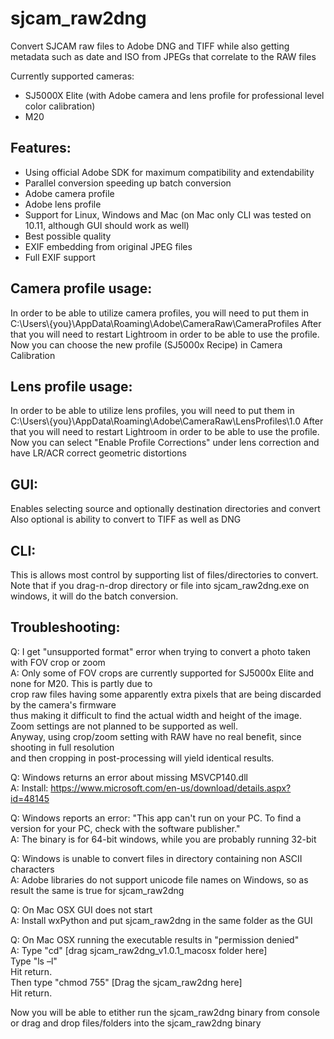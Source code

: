 # sjcam_raw2dng
Convert SJCAM raw files to Adobe DNG and TIFF while also getting metadata
such as date and ISO from JPEGs that correlate to the RAW files

Currently supported cameras:
- SJ5000X Elite (with Adobe camera and lens profile for professional level color calibration)
- M20

Features:
--------------------
- Using official Adobe SDK for maximum compatibility and extendability
- Parallel conversion speeding up batch conversion
- Adobe camera profile
- Adobe lens profile
- Support for Linux, Windows and Mac (on Mac only CLI was tested on 10.11, although GUI should work as well)
- Best possible quality
- EXIF embedding from original JPEG files
- Full EXIF support


Camera profile usage:
---------------------
In order to be able to utilize camera profiles, you will need to put them in
C:\Users\\{you}\AppData\Roaming\Adobe\CameraRaw\CameraProfiles
After that you will need to restart Lightroom in order to be able to use the profile.
Now you can choose the new profile (SJ5000x Recipe) in Camera Calibration

Lens profile usage:
---------------------
In order to be able to utilize lens profiles, you will need to put them in
C:\Users\\{you}\AppData\Roaming\Adobe\CameraRaw\LensProfiles\1.0
After that you will need to restart Lightroom in order to be able to use the profile.
Now you can select "Enable Profile Corrections" under lens correction and have LR/ACR correct geometric distortions

GUI:
---------------------
Enables selecting source and optionally destination directories and convert
Also optional is ability to convert to TIFF as well as DNG


CLI:
---------------------
This is allows most control by supporting list of files/directories to convert.
Note that if you drag-n-drop directory or file into sjcam_raw2dng.exe on windows, it will do the batch conversion.


Troubleshooting:
---------------------
Q: I get "unsupported format" error when trying to convert a photo taken with FOV crop or zoom</br>
A: Only some of FOV crops are currently supported for SJ5000x Elite and none for M20. This is partly due to</br>
crop raw files having some apparently extra pixels that are being discarded by the camera's firmware</br>
thus making it difficult to find the actual width and height of the image.</br>
Zoom settings are not planned to be supported as well.</br>
Anyway, using crop/zoom setting with RAW have no real benefit, since shooting in full resolution</br>
and then cropping in post-processing will yield identical results.

Q: Windows returns an error about missing MSVCP140.dll<br/>
A: Install: https://www.microsoft.com/en-us/download/details.aspx?id=48145

Q: Windows reports an error: "This app can't run on your PC. To find a version for your PC, check with the software publisher."<br/>
A: The binary is for 64-bit windows, while you are probably running 32-bit

Q: Windows is unable to convert files in directory containing non ASCII characters</br>
A: Adobe libraries do not support unicode file names on Windows, so as result the same is true for sjcam_raw2dng

Q: On Mac OSX GUI does not start<br/>
A: Install wxPython and put sjcam_raw2dng in the same folder as the GUI

Q: On Mac OSX running the executable results in "permission denied"<br/>
A: Type "cd" [drag sjcam_raw2dng_v1.0.1_macosx folder here]</br>
Type "ls –l"</br>
Hit return.</br>
Then type "chmod 755" [Drag the sjcam_raw2dng here]</br>
Hit return.</br>

Now you will be able to etither run the sjcam_raw2dng binary from console</br>
or drag and drop files/folders into the sjcam_raw2dng binary

